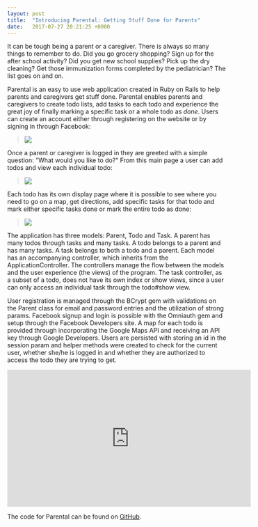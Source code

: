 ```yaml
---
layout: post
title:  "Introducing Parental: Getting Stuff Done for Parents"
date:   2017-07-27 20:21:25 +0000
---
```



It can be tough being a parent or a caregiver. There is always so many things to remember to do. Did you go grocery shopping? Sign up for the after school activity? Did you get new school supplies? Pick up the dry cleaning? Get those immunization forms completed by the pediatrician? The list goes on and on. 

Parental is an easy to use web application created in Ruby on Rails to help parents and caregivers get stuff done. Parental enables parents and caregivers to create todo lists, add tasks to each todo and experience the great joy of finally marking a specific task or a whole todo as *done*. Users can create an account either through registering on the website or by signing in through Facebook:

> ![](http://i.imgur.com/3WEnsq6.png)

Once a parent or caregiver is logged in they are greeted with a simple question: "What would you like to do?" From this main page a user can add todos and view each individual todo:

> ![](http://i.imgur.com/REDDodB.png)

Each todo has its own display page where it is possible to see where you need to go on a map, get directions, add specific tasks for that todo and mark either specific tasks done or mark the entire todo as done:

> ![](http://i.imgur.com/w67Prsv.png)

The application has three models: Parent, Todo and Task. A parent has many todos through tasks and many tasks. A todo belongs to a parent and has many tasks. A task belongs to both a todo and a parent. Each model has an accompanying controller, which inherits from the ApplicationController. The controllers manage the flow between the models and the user experience (the views) of the program. The task controller, as a subset of a todo, does not have its own index or show views, since a user can only access an individual task through the todo#show view. 

User registration is managed through the BCrypt gem with validations on the Parent class for email and password entries and the utilization of strong params. Facebook signup and login is possible with the Omniauth gem and setup through the Facebook Developers site. A map for each todo is provided through incorporating the Google Maps API and receiving an API key through Google Developers.  Users are persisted with storing an id in the session param and helper methods were created to check for the current user, whether she/he is logged in and whether they are authorized to access the todo they are trying to get.

<iframe width="560" height="315" src="https://www.youtube.com/embed/jylzbyJ-Uzs?showinfo=0" frameborder="0" allowfullscreen></iframe>

The code for Parental can be found on [GitHub](https://github.com/benhayehudi/parental_v_010). 
